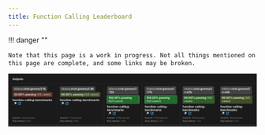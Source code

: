 ```yaml
---
title: Function Calling Leaderboard
---
```


!!! danger ""

    Note that this page is a work in progress. Not all things mentioned on this page are complete, and some links may be broken.


![The results of the automated evals](../media/leaderboard.png)
